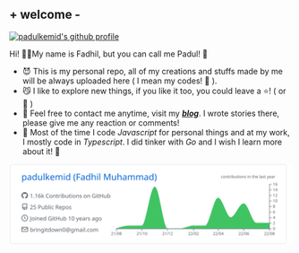 ## + welcome -

[![padulkemid's github profile](https://img.shields.io/github/followers/padulkemid?label=Follow&style=social)](https://github.com/padulkemid)

Hi! 🤟🏼My name is Fadhil, but you can call me Padul! 🤤

- 😈 This is my personal repo, all of my creations and stuffs made by me will be always
uploaded here ( I mean my codes! 🤖  ). 
- 😼 I like to explore new things, if you like it too, you could leave a
    ⭐️! ( or 🍴 )
- 🤯 Feel free to contact me anytime, visit my
    [***blog***](https://padulkem.id). I wrote stories there, please give me any
    reaction or comments! 
- 🚀 Most of the time I code *Javascript* for personal things and at my work, I mostly code in *Typescript*. I did tinker with *Go* and I wish I learn more about it! 🔗

[![padulkemid's github stats](https://raw.githubusercontent.com/padulkemid/padulkemid/master/profile-summary-card-output/github/0-profile-details.svg)](https://github.com/vn7n24fzkq/github-profile-summary-cards)

